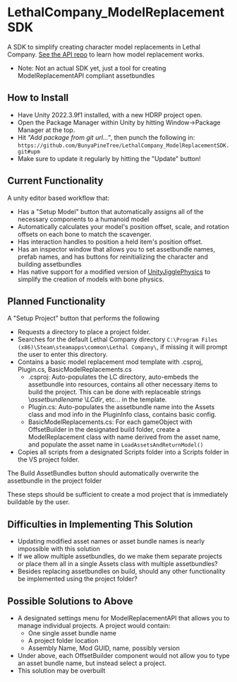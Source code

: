 # LethalCompany_ModelReplacementSDK
A SDK to simplify creating character model replacements in Lethal Company. [See the API repo](https://github.com/BunyaPineTree/LethalCompany_ModelReplacementAPI) to learn how model replacement works. 
* Note: Not an actual SDK yet, just a tool for creating ModelReplacementAPI compliant assetbundles

How to Install
-
- Have Unity 2022.3.9f1 installed, with a new HDRP project open.
- Open the Package Manager within Unity by hitting Window->Package Manager at the top.
- Hit *"Add package from git url..."*, then punch the following in: `https://github.com/BunyaPineTree/LethalCompany_ModelReplacementSDK.git#upm`
- Make sure to update it regularly by hitting the "Update" button!

Current Functionality
-
A unity editor based workflow that:
- Has a "Setup Model" button that automatically assigns all of the necessary components to a humanoid model
- Automatically calculates your model's position offset, scale, and rotation offsets on each bone to match the scavenger.
- Has interaction handles to position a held item's position offset.
- Has an inspector window that allows you to set assetbundle names, prefab names, and has buttons for reinitializing the character and building assetbundles
- Has native support for a modified version of [UnityJigglePhysics](https://github.com/naelstrof/UnityJigglePhysics) to simplify the creation of models with bone physics. 

Planned Functionality
-
A "Setup Project" button that performs the following
- Requests a directory to place a project folder.
- Searches for the default Lethal Company directory `C:\Program Files (x86)\Steam\steamapps\common\Lethal Company\`, if missing it will prompt the user to enter this directory.
- Contains a basic model replacement mod template with .csproj, Plugin.cs, BasicModelReplacements.cs
  - .csproj: Auto-populates the LC directory, auto-embeds the assetbundle into resources, contains all other necessary items to build the project. This can be done with replaceable strings \\$assetbundlename$ \\$LCdir$, etc... in the template.
  - Plugin.cs: Auto-populates the assetbundle name into the Assets class and mod info in the PluginInfo class, contains basic config.
  - BasicModelReplacements.cs: For each gameObject with OffsetBuilder in the designated build folder, create a ModelReplacement class with name derived from the asset name, and populate the asset name in `LoadAssetsAndReturnModel()`
- Copies all scripts from a designated Scripts folder into a Scripts folder in the VS project folder.

The Build AssetBundles button should automatically overwrite the assetbundle in the project folder 

These steps should be sufficient to create a mod project that is immediately buildable by the user.

Difficulties in Implementing This Solution
-
- Updating modified asset names or asset bundle names is nearly impossible with this solution
- If we allow multiple assetbundles, do we make them separate projects or place them all in a single Assets class with multiple assetbundles?
- Besides replacing assetbundles on build, should any other functionality be implemented using the project folder?

Possible Solutions to Above
-
- A designated settings menu for ModelReplacementAPI that allows you to manage individual projects. A project would contain:
  - One single asset bundle name
  - A project folder location
  - Assembly Name, Mod GUID, name, possibly version
- Under above, each OffsetBuilder component would not allow you to type an asset bundle name, but instead select a project.
- This solution may be overbuilt

